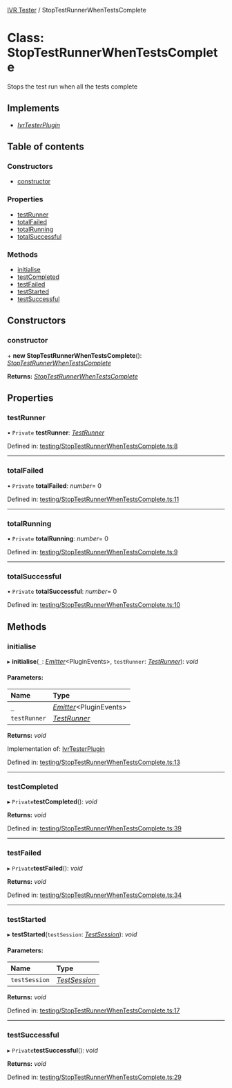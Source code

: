 [IVR Tester](../README.md) / StopTestRunnerWhenTestsComplete

# Class: StopTestRunnerWhenTestsComplete

Stops the test run when all the tests complete

## Implements

* [*IvrTesterPlugin*](../interfaces/ivrtesterplugin.md)

## Table of contents

### Constructors

- [constructor](stoptestrunnerwhentestscomplete.md#constructor)

### Properties

- [testRunner](stoptestrunnerwhentestscomplete.md#testrunner)
- [totalFailed](stoptestrunnerwhentestscomplete.md#totalfailed)
- [totalRunning](stoptestrunnerwhentestscomplete.md#totalrunning)
- [totalSuccessful](stoptestrunnerwhentestscomplete.md#totalsuccessful)

### Methods

- [initialise](stoptestrunnerwhentestscomplete.md#initialise)
- [testCompleted](stoptestrunnerwhentestscomplete.md#testcompleted)
- [testFailed](stoptestrunnerwhentestscomplete.md#testfailed)
- [testStarted](stoptestrunnerwhentestscomplete.md#teststarted)
- [testSuccessful](stoptestrunnerwhentestscomplete.md#testsuccessful)

## Constructors

### constructor

\+ **new StopTestRunnerWhenTestsComplete**(): [*StopTestRunnerWhenTestsComplete*](stoptestrunnerwhentestscomplete.md)

**Returns:** [*StopTestRunnerWhenTestsComplete*](stoptestrunnerwhentestscomplete.md)

## Properties

### testRunner

• `Private` **testRunner**: [*TestRunner*](../interfaces/testrunner.md)

Defined in: [testing/StopTestRunnerWhenTestsComplete.ts:8](https://github.com/SketchingDev/ivr-tester/blob/92d0740/packages/ivr-tester/src/testing/StopTestRunnerWhenTestsComplete.ts#L8)

___

### totalFailed

• `Private` **totalFailed**: *number*= 0

Defined in: [testing/StopTestRunnerWhenTestsComplete.ts:11](https://github.com/SketchingDev/ivr-tester/blob/92d0740/packages/ivr-tester/src/testing/StopTestRunnerWhenTestsComplete.ts#L11)

___

### totalRunning

• `Private` **totalRunning**: *number*= 0

Defined in: [testing/StopTestRunnerWhenTestsComplete.ts:9](https://github.com/SketchingDev/ivr-tester/blob/92d0740/packages/ivr-tester/src/testing/StopTestRunnerWhenTestsComplete.ts#L9)

___

### totalSuccessful

• `Private` **totalSuccessful**: *number*= 0

Defined in: [testing/StopTestRunnerWhenTestsComplete.ts:10](https://github.com/SketchingDev/ivr-tester/blob/92d0740/packages/ivr-tester/src/testing/StopTestRunnerWhenTestsComplete.ts#L10)

## Methods

### initialise

▸ **initialise**(`_`: [*Emitter*](../interfaces/emitter.md)<PluginEvents\>, `testRunner`: [*TestRunner*](../interfaces/testrunner.md)): *void*

#### Parameters:

Name | Type |
:------ | :------ |
`_` | [*Emitter*](../interfaces/emitter.md)<PluginEvents\> |
`testRunner` | [*TestRunner*](../interfaces/testrunner.md) |

**Returns:** *void*

Implementation of: [IvrTesterPlugin](../interfaces/ivrtesterplugin.md)

Defined in: [testing/StopTestRunnerWhenTestsComplete.ts:13](https://github.com/SketchingDev/ivr-tester/blob/92d0740/packages/ivr-tester/src/testing/StopTestRunnerWhenTestsComplete.ts#L13)

___

### testCompleted

▸ `Private`**testCompleted**(): *void*

**Returns:** *void*

Defined in: [testing/StopTestRunnerWhenTestsComplete.ts:39](https://github.com/SketchingDev/ivr-tester/blob/92d0740/packages/ivr-tester/src/testing/StopTestRunnerWhenTestsComplete.ts#L39)

___

### testFailed

▸ `Private`**testFailed**(): *void*

**Returns:** *void*

Defined in: [testing/StopTestRunnerWhenTestsComplete.ts:34](https://github.com/SketchingDev/ivr-tester/blob/92d0740/packages/ivr-tester/src/testing/StopTestRunnerWhenTestsComplete.ts#L34)

___

### testStarted

▸ **testStarted**(`testSession`: [*TestSession*](../interfaces/testsession.md)): *void*

#### Parameters:

Name | Type |
:------ | :------ |
`testSession` | [*TestSession*](../interfaces/testsession.md) |

**Returns:** *void*

Defined in: [testing/StopTestRunnerWhenTestsComplete.ts:17](https://github.com/SketchingDev/ivr-tester/blob/92d0740/packages/ivr-tester/src/testing/StopTestRunnerWhenTestsComplete.ts#L17)

___

### testSuccessful

▸ `Private`**testSuccessful**(): *void*

**Returns:** *void*

Defined in: [testing/StopTestRunnerWhenTestsComplete.ts:29](https://github.com/SketchingDev/ivr-tester/blob/92d0740/packages/ivr-tester/src/testing/StopTestRunnerWhenTestsComplete.ts#L29)
